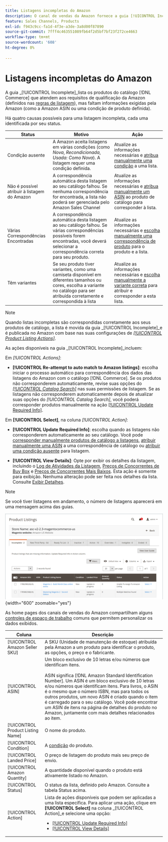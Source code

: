 ```yaml
---
title: Listagens incompletas do Amazon
description: O canal de vendas da Amazon fornece a guia [!UICONTROL Incomplete] para ajudar você a identificar e atender aos requisitos de qualificação para suas listas incompletas do Amazon.
feature: Sales Channels, Products
exl-id: f943c9cc-fa1d-4f3e-a3de-3a8d00f87890
source-git-commit: 7fff4c463551089fb64f2d5bf7bf23f272ce4663
workflow-type: tm+mt
source-wordcount: '608'
ht-degree: 0%

---
```


# Listagens incompletas do Amazon

A guia _[!UICONTROL Incomplete]_lista os produtos do catálogo [!DNL Commerce] que atendem aos requisitos de qualificação da Amazon (definidos nas [regras de listagem](./listing-rules.md)), mas faltam informações exigidas pela Amazon (como a Amazon ASIN ou uma condição de produto definida).

Há quatro causas possíveis para uma listagem incompleta, cada uma identificada por seu status.

| Status | Motivo | Ação |
|------------------------------------|-------------------------------------------------------------------------------------------------------------------------------------------------------------------------------------------------|----------------------------------------------------------------------------------------------------------------------------------------------------------------------------------------------------------------|
| Condição ausente | A Amazon aceita listagens em várias condições (como _Nova_, _Recondicionada_, _Usada: Como Nova_). A listagem requer uma condição definida. | Atualize as informações necessárias e [atribua manualmente uma condição](./amazon-manually-update-incomplete-listing.md#update-required-info-missing-condition) a uma lista. |
| Não é possível atribuir à listagem do Amazon | A correspondência automática desta listagem ao seu catálogo falhou. Se nenhuma correspondência for encontrada, a lista não poderá ser gerenciada pelo Amazon Sales Channel | Atualize as informações necessárias e [atribua manualmente um ASIN](./amazon-manually-update-incomplete-listing.md#update-required-info-unable-to-assign-to-amazon-listing) ao produto de catálogo para corresponder à lista. |
| Várias Correspondências Encontradas | A correspondência automática desta listagem ao seu catálogo falhou. Se várias correspondências possíveis forem encontradas, você deverá selecionar a correspondência correta para seu produto. | Atualize as informações necessárias e [escolha manualmente uma correspondência de produto](./amazon-manually-update-incomplete-listing.md#update-required-info-multiple-matches-found) para o produto e a lista. |
| Têm variantes | Se seu produto tiver variantes, como uma camiseta disponível em diferentes tamanhos ou cores, escolha a variante no catálogo para ser atribuída corretamente e correspondida à lista | Atualize as informações necessárias e [escolha manualmente a variante correta](./amazon-manually-update-incomplete-listing.md#update-required-info-has-variants) para atribuir e corresponder a esta lista. |

>[!NOTE]
>Quando listas incompletas são correspondidas corretamente aos seus produtos de catálogo, a lista é movida da guia _[!UICONTROL Incomplete]_e é publicada no Amazon com base nas suas configurações de [_[!UICONTROL Product Listing Actions]_](./product-listing-actions.md).

As ações disponíveis na guia _[!UICONTROL Incomplete]_incluem:

Em _[!UICONTROL Actions]_:

- **[!UICONTROL Re-attempt to auto match to Amazon listings]**: escolha iniciar o processo automático para correspondência dos dados das listagens do Amazon com o catálogo [!DNL Commerce]. Se os produtos não corresponderem automaticamente, revise suas opções do [_[!UICONTROL Catalog Search]_](./catalog-search.md) nas suas permissões de listagem. Se as listagens não corresponderem automaticamente depois de atualizar suas opções do _[!UICONTROL Catalog Search]_, você poderá corresponder produtos manualmente na ação [[!UICONTROL Update Required Info]](./amazon-manually-update-incomplete-listing.md#update-required-info-multiple-matches-found).

Em **[!UICONTROL Select]**, na coluna _[!UICONTROL Action]_:

- **[!UICONTROL Update Required Info]**: escolha quando as listagens não corresponderem automaticamente ao seu catálogo. Você pode [corresponder manualmente produtos de catálogo a listagens](./amazon-manually-update-incomplete-listing.md#update-required-info-multiple-matches-found), [atribuir manualmente uma ASIN](./amazon-manually-update-incomplete-listing.md#update-required-info-unable-to-assign-to-amazon-listing) a uma correspondência de catálogo ou [atribuir uma condição ausente](./amazon-manually-update-incomplete-listing.md#update-required-info-missing-condition) para listagem.

- **[!UICONTROL View Details]**: Opte por exibir os detalhes da listagem, incluindo o [Log de Atividades da Listagem](./product-listing-details.md#listing-activity-log), [Preços de Concorrentes de Buy Box](./product-listing-details.md#buy-box-competitor-pricing) e [Preços de Concorrentes Mais Baixos](./product-listing-details.md#lowest-competitor-pricing). Esta ação é somente para exibição. Nenhuma alteração pode ser feita nos detalhes da lista. Consulte [Exibir Detalhes](./product-listing-details.md).

>[!NOTE]
>
>Se você tiver listagens em andamento, o número de listagens aparecerá em uma mensagem acima das guias.

![Listagens incompletas do Amazon](assets/amazon-incomplete-listings.png){width="600" zoomable="yes"}

As home pages dos canais de vendas do Amazon compartilham alguns [controles de espaço de trabalho](./workspace-controls.md) comuns que permitem personalizar os dados exibidos.

| Coluna | Descrição |
|-----------------------------------|------------------------------------------------------------------------------------------------------------------------------------------------------------------------------------------------------------------------------------------------------------------------------------------------------------------------------------------------------------------------------------------------------------------------------------------------------------------------------------------|
| [!UICONTROL Amazon Seller SKU] | A SKU (Unidade de manutenção de estoque) atribuída pela Amazon a um produto para identificar o produto, as opções, o preço e o fabricante. |
| [!UICONTROL ASIN] | Um bloco exclusivo de 10 letras e/ou números que identificam itens.<br><br>ASIN significa [!DNL Amazon Standard Identification Number]. Um ASIN é um bloco exclusivo de 10 letras e/ou números que identificam itens. Para livros, o ASIN é o mesmo que o número ISBN, mas para todos os outros produtos, um novo ASIN é criado quando o item é carregado para o seu catálogo. Você pode encontrar um ASIN de itens na página de detalhes do produto no Amazon, juntamente com mais detalhes relacionados ao item. |
| [!UICONTROL Product Listing Name] | O nome do produto. |
| [!UICONTROL Condition] | A [condição](./product-listing-condition.md) do produto. |
| [!UICONTROL Landed Price] | O preço de listagem do produto mais seu preço de envio. |
| [!UICONTROL Amazon Quantity] | A quantidade disponível quando o produto está ativamente listado no Amazon. |
| [!UICONTROL Status] | O status da lista, definido pelo Amazon. Consulte a tabela Status acima. |
| [!UICONTROL Action] | Lista de ações disponíveis que podem ser aplicadas a uma lista específica. Para aplicar uma ação, clique em **[!UICONTROL Select]** na coluna _[!UICONTROL Action]_e selecione uma opção:<ul><li>[[!UICONTROL Update Required Info]](./amazon-manually-update-incomplete-listing.md)</li><li>[[!UICONTROL View Details]](./product-listing-details.md)</li></ul> |
